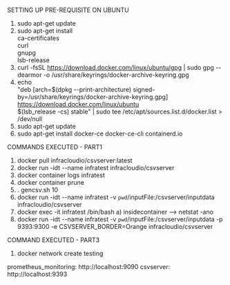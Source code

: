 SETTING UP PRE-REQUISITE ON UBUNTU
1. sudo apt-get update
2. sudo apt-get install \
    ca-certificates \
    curl \
    gnupg \
    lsb-release
3.  curl -fsSL https://download.docker.com/linux/ubuntu/gpg | sudo gpg --dearmor -o /usr/share/keyrings/docker-archive-keyring.gpg
4. echo \
  "deb [arch=$(dpkg --print-architecture) signed-by=/usr/share/keyrings/docker-archive-keyring.gpg] https://download.docker.com/linux/ubuntu \
  $(lsb_release -cs) stable" | sudo tee /etc/apt/sources.list.d/docker.list > /dev/null
5. sudo apt-get update
6.  sudo apt-get install docker-ce docker-ce-cli containerd.io




COMMANDS EXECUTED - PART1
1. docker pull infracloudio/csvserver:latest
2. docker run -idt --name infratest infracloudio/csvserver
3. docker container logs infratest
4. docker container prune
5. . gencsv.sh 10
6. docker run -idt --name infratest -v `pwd`/inputFile:/csvserver/inputdata infracloudio/csvserver
7. docker exec -it infratest /bin/bash
    a) insidecontainer --> netstat -ano
8. docker run -idt --name infratest -v `pwd`/inputFile:/csvserver/inputdata -p 9393:9300 -e CSVSERVER_BORDER=Orange infracloudio/csvserver


COMMAND EXECUTED - PART3
1. docker network create testing


prometheus_monitoring: http://localhost:9090
csvserver: http://localhost:9393
